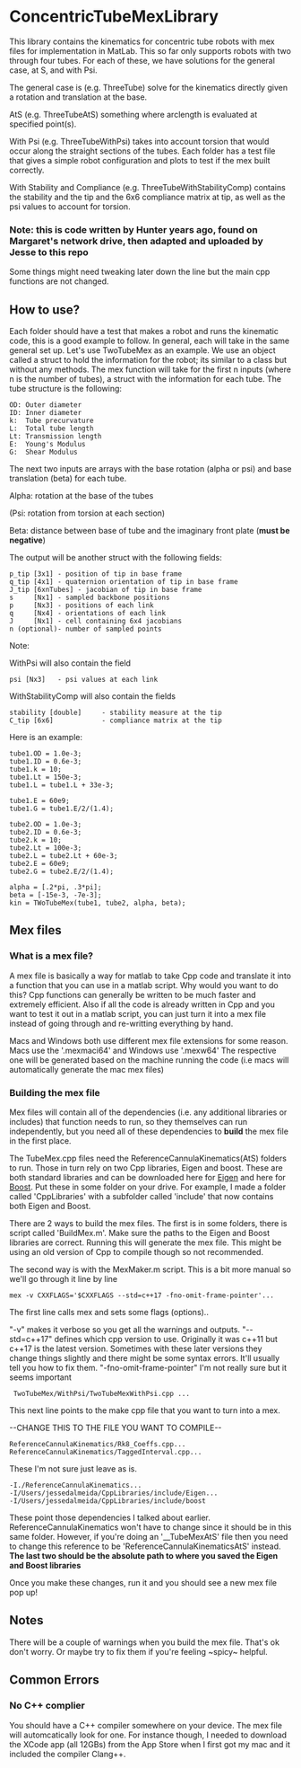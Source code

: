 # ConcentricTubeMexLibrary

This library contains the kinematics for concentric tube robots with mex files for implementation in MatLab. 
This so far only supports robots with two through four tubes. For each of these, we have solutions for the general case, 
at S, and with Psi. 

The general case is (e.g. ThreeTube) solve for the kinematics directly given a rotation and translation at the base. 

AtS (e.g. ThreeTubeAtS) something where arclength is evaluated at specified point(s). 

With Psi (e.g. ThreeTubeWithPsi) takes into account torsion that would occur along the straight sections of the tubes. 
Each folder has a test file that gives a simple robot configuration and plots to test if the mex built correctly. 

With Stability and Compliance (e.g. ThreeTubeWithStabilityComp) contains the stability and the tip and the 6x6 compliance matrix at 
tip, as well as the psi values to account for torsion. 

### Note: this is code written by Hunter years ago, found on Margaret's network drive, then adapted and uploaded by Jesse to this repo
Some things might need tweaking later down the line but the main cpp functions are not changed. 

## How to use?
Each folder should have a test that makes a robot and runs the kinematic code, this is a good example to follow. 
In general, each will take in the same general set up. Let's use TwoTubeMex as an example. 
We use an object called a struct to hold the information for the robot; its similar to a class but without any methods. 
The mex function will take for the first n inputs (where n is the number of tubes), a struct with the information for each tube. 
The tube structure is the following:
```
OD: Outer diameter
ID: Inner diameter
k:  Tube precurvature
L:  Total tube length
Lt: Transmission length
E:  Young's Modulus
G:  Shear Modulus
```

The next two inputs are arrays with the base rotation (alpha or psi) and base translation (beta) for each tube.
 
Alpha: rotation at the base of the tubes

(Psi: rotation from torsion at each section)

Beta: distance between base of tube and the imaginary front plate (**must be negative**)



The output will be another struct with the following fields:
```
p_tip [3x1] - position of tip in base frame
q_tip [4x1] - quaternion orientation of tip in base frame
J_tip [6xnTubes] - jacobian of tip in base frame
s     [Nx1] - sampled backbone positions
p     [Nx3] - positions of each link
q     [Nx4] - orientations of each link
J     [Nx1] - cell containing 6x4 jacobians 
n (optional)- number of sampled points
```

Note: 

WithPsi will also contain the field
```
psi [Nx3]   - psi values at each link
```

WithStabilityComp will also contain the fields
```
stability [double]     - stability measure at the tip
C_tip [6x6]            - compliance matrix at the tip
```


Here is an example: 
```
tube1.OD = 1.0e-3;
tube1.ID = 0.6e-3;
tube1.k = 10;
tube1.Lt = 150e-3;
tube1.L = tube1.L + 33e-3;

tube1.E = 60e9;
tube1.G = tube1.E/2/(1.4);

tube2.OD = 1.0e-3;
tube2.ID = 0.6e-3;
tube2.k = 10;
tube2.Lt = 100e-3;
tube2.L = tube2.Lt + 60e-3;
tube2.E = 60e9;
tube2.G = tube2.E/2/(1.4);

alpha = [.2*pi, .3*pi];
beta = [-15e-3, -7e-3];
kin = TWoTubeMex(tube1, tube2, alpha, beta);
```



## Mex files

### What is a mex file?
A mex file is basically a way for matlab to take Cpp code and translate it into a function that you can use in a matlab script. 
Why would you want to do this? Cpp functions can generally be written to be much faster and extremely efficient. Also if all the 
code is already written in Cpp and you want to test it out in a matlab script, you can just turn it into a mex file instead of 
going through and re-writting everything by hand.

Macs and Windows both use different mex file extensions for some reason. Macs use the '.mexmaci64' and Windows use '.mexw64'
The respective one will be generated based on the machine running the code (i.e macs will automatically generate the mac mex files)

### Building the mex file
Mex files will contain all of the dependencies (i.e. any additional libraries or includes) that function needs to run, 
so they themselves can run independently, but you need all of these dependencies to **build** the mex file in the first place.

The TubeMex.cpp files need the ReferenceCannulaKinematics(AtS) folders to run. Those in turn rely on two Cpp libraries, Eigen and boost. 
These are both standard libraries and can be downloaded here for [Eigen](https://eigen.tuxfamily.org/index.php?title=Main_Page#Download) and 
here for [Boost](https://www.boost.org). Put these in some folder on your drive. For example, I made a folder called 'CppLibraries' with
a subfolder called 'include' that now contains both Eigen and Boost. 

There are 2 ways to build the mex files. The first is in some folders, there is script called 'BuildMex.m'. Make sure the paths 
to the Eigen and Boost libraries are correct. Running this will generate the mex file. This might be using an old version of Cpp to compile though
so not recommended. 

The second way is with the MexMaker.m script. This is a bit more manual so we'll go through it line by line

```
mex -v CXXFLAGS='$CXXFLAGS --std=c++17 -fno-omit-frame-pointer'...
```

The first line calls mex and sets some flags (options)..

"-v" makes it verbose so you get all the warnings and outputs. 
"--std=c++17" defines which cpp version to use. Originally it was c++11 but c++17 is the latest version. Sometimes with these later versions
they change things slightly and there might be some syntax errors. It'll usually tell you how to fix them.
"-fno-omit-frame-pointer" I'm not really sure but it seems important 

```
 TwoTubeMex/WithPsi/TwoTubeMexWithPsi.cpp ...
```
This next line points to the make cpp file that you want to turn into a mex. 

--CHANGE THIS TO THE FILE YOU WANT TO COMPILE--

```
ReferenceCannulaKinematics/Rk8_Coeffs.cpp...
ReferenceCannulaKinematics/TaggedInterval.cpp...
```
These I'm not sure just leave as is.

```
-I./ReferenceCannulaKinematics...
-I/Users/jessedalmeida/CppLibraries/include/Eigen...
-I/Users/jessedalmeida/CppLibraries/include/boost
```
These point those dependencies I talked about earlier. ReferenceCannulaKinematics won't have to change since it should be in this same folder.
However, if you're doing an '__TubeMexAtS' file then you need to change this reference to be 'ReferenceCannulaKinematicsAtS' instead. 
**The last two should be the absolute path to where you saved the Eigen and Boost libraries**

Once you make these changes, run it and you should see a new mex file pop up!

## Notes
There will be a couple of warnings when you build the mex file. That's ok don't worry. 
Or maybe try to fix them if you're feeling ~spicy~ helpful. 

## Common Errors
### No C++ complier
You should have a C++ compiler somewhere on your device. The mex file will automcatically look for one. 
For instance though, I needed to download the XCode app (all 12GBs) from the App Store when I first got my mac and it included
the compiler Clang++. 











